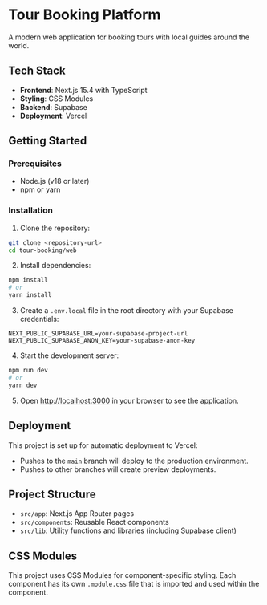 # Tour Booking Platform

A modern web application for booking tours with local guides around the world.

## Tech Stack

- **Frontend**: Next.js 15.4 with TypeScript
- **Styling**: CSS Modules
- **Backend**: Supabase
- **Deployment**: Vercel

## Getting Started

### Prerequisites

- Node.js (v18 or later)
- npm or yarn

### Installation

1. Clone the repository:
```bash
git clone <repository-url>
cd tour-booking/web
```

2. Install dependencies:
```bash
npm install
# or
yarn install
```

3. Create a `.env.local` file in the root directory with your Supabase credentials:
```
NEXT_PUBLIC_SUPABASE_URL=your-supabase-project-url
NEXT_PUBLIC_SUPABASE_ANON_KEY=your-supabase-anon-key
```

4. Start the development server:
```bash
npm run dev
# or
yarn dev
```

5. Open [http://localhost:3000](http://localhost:3000) in your browser to see the application.

## Deployment

This project is set up for automatic deployment to Vercel:

- Pushes to the `main` branch will deploy to the production environment.
- Pushes to other branches will create preview deployments.

## Project Structure

- `src/app`: Next.js App Router pages
- `src/components`: Reusable React components
- `src/lib`: Utility functions and libraries (including Supabase client)

## CSS Modules

This project uses CSS Modules for component-specific styling. Each component has its own `.module.css` file that is imported and used within the component.
